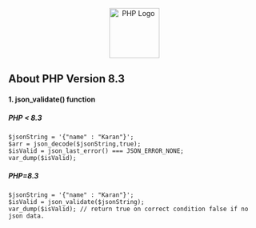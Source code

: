 <p align="center"><a href="https://www.php.net/" target="_blank"><img src="https://www.php.net/images/logos/php-logo.svg" width="100" alt="PHP Logo"></a></p>

## About PHP Version 8.3

#### 1. json_validate() function

##### PHP < 8.3

````
$jsonString = '{"name" : "Karan"}';
$arr = json_decode($jsonString,true);
$isValid = json_last_error() === JSON_ERROR_NONE;
var_dump($isValid);
````

##### PHP=8.3

````
$jsonString = '{"name" : "Karan"}';
$isValid = json_validate($jsonString);
var_dump($isValid); // return true on correct condition false if no json data.
````
